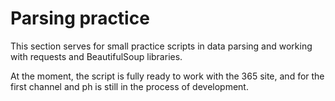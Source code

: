 # Parsing practice
This section serves for small practice scripts in data parsing and working with requests and BeautifulSoup libraries.

At the moment, the script is fully ready to work with the 365 site, and for the first channel and ph is still in the process of development.
